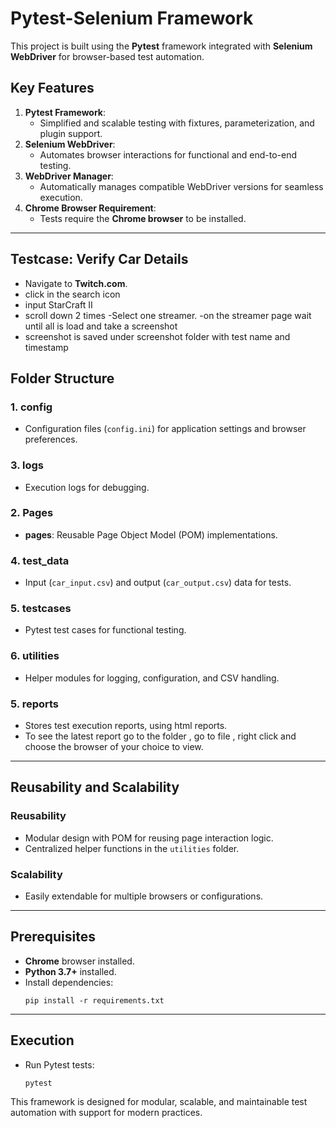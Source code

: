 
# Pytest-Selenium Framework



This project is built using the **Pytest** framework integrated with **Selenium WebDriver** for browser-based test automation. 


## Key Features
1. **Pytest Framework**: 
   - Simplified and scalable testing with fixtures, parameterization, and plugin support.
2. **Selenium WebDriver**:
   - Automates browser interactions for functional and end-to-end testing.
3. **WebDriver Manager**:
   - Automatically manages compatible WebDriver versions for seamless execution.
4. **Chrome Browser Requirement**:
   - Tests require the **Chrome browser** to be installed.

---

## Testcase: Verify Car Details
- Navigate to **Twitch.com**.
- click in the search icon
- input StarCraft II
- scroll down 2 times
-Select one streamer.
-on the streamer page wait until all is load and take a screenshot
- screenshot is saved under screenshot folder with test name and timestamp




## Folder Structure

### 1. **config**
   - Configuration files (`config.ini`) for application settings and browser preferences.


### 3. **logs**
   - Execution logs for debugging.

### 2. **Pages**
   - **pages**: Reusable Page Object Model (POM) implementations.



### 4. **test_data**
   - Input (`car_input.csv`) and output (`car_output.csv`) data for tests.

### 5. **testcases**
   - Pytest test cases for functional testing.

### 6. **utilities**
   - Helper modules for logging, configuration, and CSV handling.


### 5. **reports**
   - Stores test execution reports, using html reports.
   - To see the latest report go to the folder , go to file , right click and choose the browser of your choice to view.


---

## Reusability and Scalability
### Reusability
- Modular design with POM for reusing page interaction logic.
- Centralized helper functions in the `utilities` folder.

### Scalability
- Easily extendable for multiple browsers or configurations.


---

## Prerequisites
- **Chrome** browser installed.
- **Python 3.7+** installed.
- Install dependencies:
  ```
  pip install -r requirements.txt
  ```

---

## Execution
- Run Pytest tests:
  ```
  pytest
  ```


This framework is designed for modular, scalable, and 
maintainable test automation with support for modern practices.



